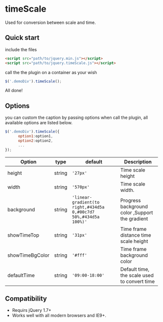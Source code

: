 # timeScale

Used for conversion between scale and time.

## Quick start

include the files

```html
<script src="path/to/jquery.min.js"></script>
<script src="path/to/jquery.timeScale.js"></script>
```

call the the plugin on a container as your wish
```js
$('.demoDiv').timeScale();
```
All done!


## Options


you can custom the caption by passing options when call the plugin, all available options are listed below.

```js
$('.demoDiv').timeScale({
      option1:option1,
      option2:option2,
      ...
});
```

| Option          | type          | default          | Description                                      |
|-----------------|---------------|------------------|--------------------------------------------------|
| height          | string        | `'27px'`            | Time scale height|
| width          | string        | `'570px'`            | Time scale width.|
| background         | string        | `'linear-gradient(to right,#434d5a 0,#00c7d7 50%,#434d5a 100%)'`          | Progress background color ,Support the gradient     |
| showTimeTop        | string | `'31px'`           |  Time frame distance time scale height             |
| showTimeBgColor       | string        | `'#fff'`           | Time frame background color         |
| defaultTime | string        | `'09:00-18:00'` | Default time, the scale used to convert time            |


## Compatibility

* Requirs jQuery 1.7+
* Works well with all modern browsers and IE9+.

